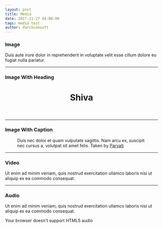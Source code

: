 ```yaml
---
layout: post
title: Media
date: 2017-11-27 04:00:00
tags: media test
author: darckcomsoft
---
```


### Image

<amp-img src="{{ site.baseurl }}assets/images/shiva.jpg" width="656" height="400" layout="responsive" alt="" class="mb3"></amp-img>

Duis aute irure dolor in reprehenderit in voluptate velit esse cillum dolore eu fugiat nulla pariatur.

<hr />

### Image With Heading
<figure class="ampstart-image-with-heading  m0 relative mb4">
<amp-img src="{{ site.baseurl }}assets/images/shiva.jpg" width="656" height="400" layout="responsive" alt="" class="mb3"></amp-img>
<figcaption class="absolute right-0 bottom-0 left-0">
<header class="ampstart-image-heading px2 py2 line-height-4"><h1>Shiva</h1></header>
</figcaption>
</figure>

<hr/>

### Image With Caption
<figure class="ampstart-image-with-caption m0 relative mb4">
<amp-img src="{{ site.baseurl }}assets/images/shiva.jpg" width="656" height="400" layout="responsive" alt="" class="mb3"></amp-img>
<figcaption class="h5 mt1 px3">Duis nec dolor et quam vulputate sagittis. Nam arcu ex, suscipit nec cursus a, volutpat sit amet felis.
<span class="ampstart-image-credit block bold">
Taken by
<a href="#" role="author">Parvati</a>
</span>
</figcaption>
</figure>

<hr/>

### Video

Ut enim ad minim veniam, quis nostrud exercitation ullamco laboris nisi ut aliquip ex ea commodo consequat.

<amp-youtube width="480"
  height="270"
  layout="responsive"
  data-videoid="lBTCB7yLs8Y">
</amp-youtube>

<hr />

### Audio

Ut enim ad minim veniam, quis nostrud exercitation ullamco laboris nisi ut aliquip ex ea commodo consequat.

<amp-audio width="auto"
  height="50"
  src="https://ia801402.us.archive.org/16/items/EDIS-SRP-0197-06/EDIS-SRP-0197-06.mp3">
  <div fallback>
    <p>Your browser doesn’t support HTML5 audio</p>
  </div>
</amp-audio>
